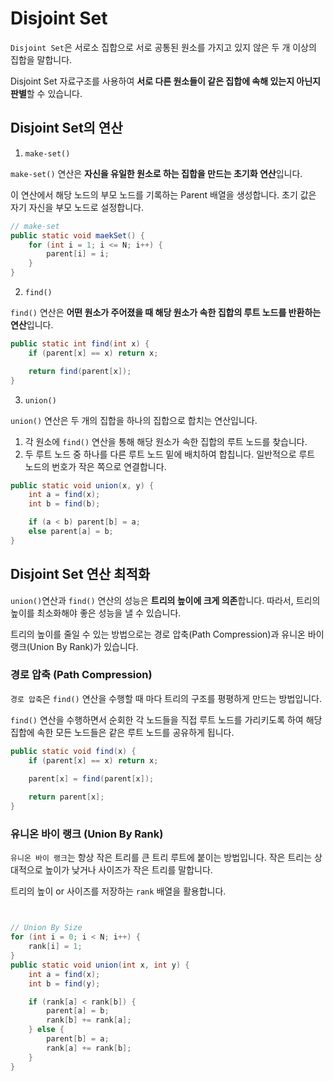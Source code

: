 # Disjoint Set 

`Disjoint Set`은 서로소 집합으로 서로 공통된 원소를 가지고 있지 않은 두 개 이상의 집합을 말합니다.

Disjoint Set 자료구조를 사용하여 **서로 다른 원소들이 같은 집합에 속해 있는지 아닌지 판별**할 수 있습니다.

## Disjoint Set의 연산

1. `make-set()`

`make-set()` 연산은 **자신을 유일한 원소로 하는 집합을 만드는 초기화 연산**입니다.

이 연산에서 해당 노드의 부모 노드를 기록하는 Parent 배열을 생성합니다. 초기 값은 자기 자신을 부모 노드로 설정합니다.

```java
// make-set
public static void maekSet() {
    for (int i = 1; i <= N; i++) {
        parent[i] = i;
    }
}
```

2. `find()`

`find()` 연산은 **어떤 원소가 주어졌을 때 해당 원소가 속한 집합의 루트 노드를 반환하는 연산**입니다.

```java
public static int find(int x) {
    if (parent[x] == x) return x;

    return find(parent[x]);
}
```

3. `union()`

`union()` 연산은 두 개의 집합을 하나의 집합으로 합치는 연산입니다.

1. 각 원소에 `find()` 연산을 통해 해당 원소가 속한 집합의 루트 노드를 찾습니다.
2. 두 루트 노드 중 하나를 다른 루트 노드 밑에 배치하여 합칩니다. 일반적으로 루트 노드의 번호가 작은 쪽으로 연결합니다.

```java
public static void union(x, y) {
    int a = find(x);
    int b = find(b);

    if (a < b) parent[b] = a;
    else parent[a] = b; 
}
```

## Disjoint Set 연산 최적화

`union()`연산과 `find()` 연산의 성능은 **트리의 높이에 크게 의존**합니다. 따라서, 트리의 높이를 최소화해야 좋은 성능을 낼 수 있습니다.

트리의 높이를 줄일 수 있는 방법으로는 경로 압축(Path Compression)과 유니온 바이 랭크(Union By Rank)가 있습니다.

### 경로 압축 (Path Compression)

`경로 압축`은 `find()` 연산을 수행할 때 마다 트리의 구조를 평평하게 만드는 방법입니다.

`find()` 연산을 수행하면서 순회한 각 노드들을 직접 루트 노드를 가리키도록 하여 해당 집합에 속한 모든 노드들은 같은 루트 노드를 공유하게 됩니다.

```java
public static void find(x) {
    if (parent[x] == x) return x;

    parent[x] = find(parent[x]);
    
    return parent[x];
}
```

### 유니온 바이 랭크 (Union By Rank)

`유니온 바이 랭크`는 항상 작은 트리를 큰 트리 루트에 붙이는 방법입니다. 작은 트리는 상대적으로 높이가 낮거나 사이즈가 작은 트리를 말합니다. 

트리의 높이 or 사이즈를 저장하는 `rank` 배열을 활용합니다.

```java


// Union By Size
for (int i = 0; i < N; i++) {
    rank[i] = 1;
}
public static void union(int x, int y) {
    int a = find(x);
    int b = find(y);

    if (rank[a] < rank[b]) {
        parent[a] = b;
        rank[b] += rank[a];
    } else {
        parent[b] = a;
        rank[a] += rank[b];
    }
}
```